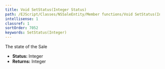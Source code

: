 ```yaml
---
title: Void SetStatus(Integer Status)
path: /EJScript/Classes/NSSaleEntity/Member functions/Void SetStatus(Integer p_0)
intellisense: 1
classref: 1
sortOrder: 7052
keywords: SetStatus(Integer)
---
```



The state of the Sale



* **Status:** Integer
* **Returns:** Integer


